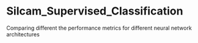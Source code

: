 # Silcam_Supervised_Classification
Comparing different the performance metrics for different neural network architectures 
